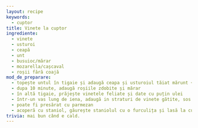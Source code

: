 ```yaml
---
layout: recipe
keywords:
  - cuptor
title: Vinete la cuptor
ingrediente:
  - vinete
  - usturoi
  - ceapă
  - unt
  - busuioc/mărar
  - mozarella/cașcaval
  - roșii fără coajă
mod_de_preparare:
  - topește untul în tigaie și adaugă ceapa și usturoiul tăiat mărunt + condimente
  - dupa 10 minute, adaugă roșiile zdobite și mărar
  - în altă tigaie, prăjește vinetele feliate și date cu puțin ulei
  - într-un vas lung de iena, adaugă in straturi de vinete gătite, sos apoi brânza tăiată cubulețe mari
  - poate fi presărat cu parmezan
  - acoperă cu staniol, găurește staniolul cu o furculița și lasă la cuptor pentru 20-30 minute
trivia: mai bun când e cald.
---
```

